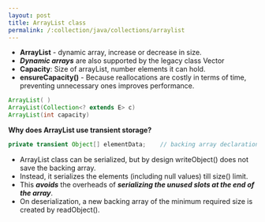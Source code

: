 ```yaml
---
layout: post
title: ArrayList class
permalink: /:collection/java/collections/arraylist
---
```


* **ArrayList** - dynamic array, increase or decrease in size.
* ***Dynamic arrays*** are also supported by the legacy class Vector 
* **Capacity**: Size of arrayList, number elements it can hold.
* **ensureCapacity()** - Because reallocations are costly in terms of time, preventing unnecessary ones improves performance.

```java
ArrayList( )
ArrayList(Collection<? extends E> c)
ArrayList(int capacity)
```

**Why does ArrayList use transient storage?**  
```java
private transient Object[] elementData;    // backing array declaration
```
* ArrayList class can be serialized, but by design writeObject() does not save the backing array.
* Instead, it serializes the elements (including null values) till size() limit.
* This ***avoids*** the overheads of ***serializing the unused slots at the end of the array***.
* On deserialization, a new backing array of the minimum required size is created by readObject().